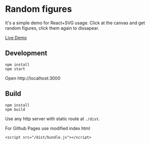 # Random figures

It's a simple demo for React+SVG usage. Click at the canvas and get random figures, click them again to dissapear.

[Live Demo](http://bryukh.com/random_figures/)

## Development

```
npm install
npm start
```

Open http://localhost:3000

## Build

```
npm install
npm build
```

Use any http server with static route at `./dist`.

For Github Pages use modified index html

```
<script src="/dist/bundle.js"></script>
```

